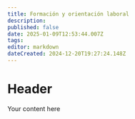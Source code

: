 ```yaml
---
title: Formación y orientación laboral
description: 
published: false
date: 2025-01-09T12:53:44.007Z
tags: 
editor: markdown
dateCreated: 2024-12-20T19:27:24.148Z
---
```


# Header
Your content here